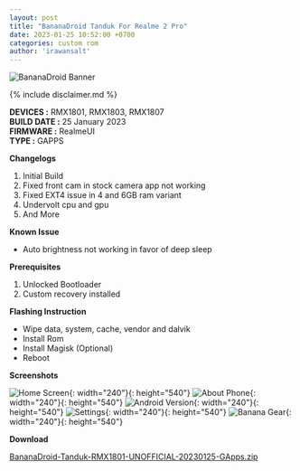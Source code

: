 ```yaml
---
layout: post
title: "BananaDroid Tanduk For Realme 2 Pro"
date: 2023-01-25 10:52:00 +0700
categories: custom rom
author: 'irawansalt'
---
```

![BananaDroid Banner](/assets/images/banner/banana-13-jan.jpg)

{% include disclaimer.md %}

**DEVICES :** RMX1801, RMX1803, RMX1807<br>
**BUILD DATE :** 25 January 2023<br>
**FIRMWARE :** RealmeUI<br>
**TYPE :** GAPPS

**Changelogs**
<ol>
    <li>Initial Build</li>
    <li>Fixed front cam in stock camera app not working</li>
    <li>Fixed EXT4 issue in 4 and 6GB ram variant</li>
    <li>Undervolt cpu and gpu</li>
    <li>And More</li>
</ol>

**Known Issue**
<ul>
    <li>Auto brightness not working in favor of deep sleep</li>
</ul>

**Prerequisites**
<ol>
    <li>Unlocked Bootloader</li>
    <li>Custom recovery installed</li>
</ol>

**Flashing Instruction**
<ul>
    <li>Wipe data, system, cache, vendor and dalvik</li>
    <li>Install Rom</li>
    <li>Install Magisk (Optional)</li>
    <li>Reboot</li>
</ul>

**Screenshots**

![Home Screen](/assets/images/screenshots/2023/January/25/banana_rmx1801_1.jpg){: width="240"}{: height="540"}
![About Phone](/assets/images/screenshots/2023/January/25/banana_rmx1801_2.jpg){: width="240"}{: height="540"}
![Android Version](/assets/images/screenshots/2023/January/25/banana_rmx1801_3.jpg){: width="240"}{: height="540"}
![Settings](/assets/images/screenshots/2023/January/25/banana_rmx1801_4.jpg){: width="240"}{: height="540"}
![Banana Gear](/assets/images/screenshots/2023/January/25/banana_rmx1801_5.jpg){: width="240"}{: height="540"}


**Download**

[BananaDroid-Tanduk-RMX1801-UNOFFICIAL-20230125-GApps.zip][rom-links]


[rom-links]: https://khaddavi.net/BsTpzx
